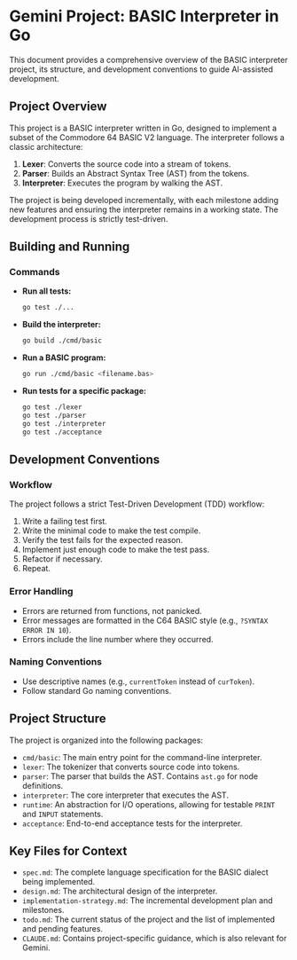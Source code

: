 # Gemini Project: BASIC Interpreter in Go

This document provides a comprehensive overview of the BASIC interpreter project, its structure, and development conventions to guide AI-assisted development.

## Project Overview

This project is a BASIC interpreter written in Go, designed to implement a subset of the Commodore 64 BASIC V2 language. The interpreter follows a classic architecture:

1.  **Lexer**: Converts the source code into a stream of tokens.
2.  **Parser**: Builds an Abstract Syntax Tree (AST) from the tokens.
3.  **Interpreter**: Executes the program by walking the AST.

The project is being developed incrementally, with each milestone adding new features and ensuring the interpreter remains in a working state. The development process is strictly test-driven.

## Building and Running

### Commands

-   **Run all tests:**
    ```bash
    go test ./...
    ```
-   **Build the interpreter:**
    ```bash
    go build ./cmd/basic
    ```
-   **Run a BASIC program:**
    ```bash
    go run ./cmd/basic <filename.bas>
    ```
-   **Run tests for a specific package:**
    ```bash
    go test ./lexer
    go test ./parser
    go test ./interpreter
    go test ./acceptance
    ```

## Development Conventions

### Workflow

The project follows a strict Test-Driven Development (TDD) workflow:

1.  Write a failing test first.
2.  Write the minimal code to make the test compile.
3.  Verify the test fails for the expected reason.
4.  Implement just enough code to make the test pass.
5.  Refactor if necessary.
6.  Repeat.

### Error Handling

-   Errors are returned from functions, not panicked.
-   Error messages are formatted in the C64 BASIC style (e.g., `?SYNTAX ERROR IN 10`).
-   Errors include the line number where they occurred.

### Naming Conventions

-   Use descriptive names (e.g., `currentToken` instead of `curToken`).
-   Follow standard Go naming conventions.

## Project Structure

The project is organized into the following packages:

-   `cmd/basic`: The main entry point for the command-line interpreter.
-   `lexer`: The tokenizer that converts source code into tokens.
-   `parser`: The parser that builds the AST. Contains `ast.go` for node definitions.
-   `interpreter`: The core interpreter that executes the AST.
-   `runtime`: An abstraction for I/O operations, allowing for testable `PRINT` and `INPUT` statements.
-   `acceptance`: End-to-end acceptance tests for the interpreter.

## Key Files for Context

-   `spec.md`: The complete language specification for the BASIC dialect being implemented.
-   `design.md`: The architectural design of the interpreter.
-   `implementation-strategy.md`: The incremental development plan and milestones.
-   `todo.md`: The current status of the project and the list of implemented and pending features.
-   `CLAUDE.md`: Contains project-specific guidance, which is also relevant for Gemini.
